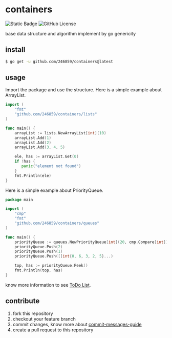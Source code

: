 # containers

![Static Badge](https://img.shields.io/badge/go-%3E%3D1.21-blue)
![GitHub License](https://img.shields.io/github/license/246859/containers)

base data structure and algorithm implement by go genericity



## install
```bash
$ go get -u github.com/246859/containers@latest
```



## usage

Import the package and use the structure. Here is a simple example about ArrayList.

```go
import (
    "fmt"
    "github.com/246859/containers/lists"
)

func main() {
    arrayList := lists.NewArrayList[int](10)
    arrayList.Add(1)
    arrayList.Add(2)
    arrayList.Add(3, 4, 5)

    ele, has := arrayList.Get(0)
    if !has {
       panic("element not found")
    }
    fmt.Println(ele)
}
```

Here is a simple example about PriorityQueue.

```go
package main

import (
    "cmp"
    "fmt"
    "github.com/246859/containers/queues"
)

func main() {
    priorityQueue := queues.NewPriorityQueue[int](20, cmp.Compare[int])
    priorityQueue.Push(2)
    priorityQueue.Push(1)
    priorityQueue.Push([]int{0, 6, 3, 2, 5}...)

    top, has := priorityQueue.Peek()
    fmt.Println(top, has)
}
```

know more information to see  [ToDo List](TODO.md).



## contribute

1. fork this repository
2. checkout your feature branch
3. commit changes, know more about [commit-messages-guide](https://github.com/RomuloOliveira/commit-messages-guide)
4. create a pull request to this repository

